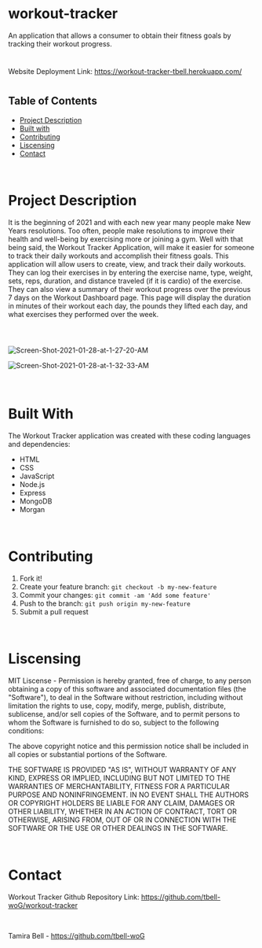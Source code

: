 # workout-tracker
An application that allows a consumer to obtain their fitness goals by tracking their workout progress.
#

Website Deployment Link: https://workout-tracker-tbell.herokuapp.com/

#
## Table of Contents
* [Project Description](#description)
* [Built with](#installation)
* [Contributing](#contributing)
* [Liscensing](#liscensing)
* [Contact](#contact)

<br>

# Project Description
It is the beginning of 2021 and with each new year many people make New Years resolutions. Too often, people make resolutions to improve their health and well-being by exercising more or joining a gym. Well with that being said, the Workout Tracker Application, will make it easier for someone to track their daily workouts and accomplish their fitness goals. This application will allow users to create, view, and track their daily workouts. They can log  their exercises in by entering the exercise name, type, weight, sets, reps, duration, and distance traveled (if it is cardio) of the exercise. They can also view a summary of their workout progress over the previous 7 days on the Workout Dashboard page. This page will display the duration in minutes of their workout each day, the pounds they lifted each day, and what exercises they performed over the week.
#
<br>

<img src="https://i.ibb.co/587Fyd3/Screen-Shot-2021-01-28-at-1-27-20-AM.png" alt="Screen-Shot-2021-01-28-at-1-27-20-AM" border="0">

<br>

<img src="https://i.ibb.co/SN49NKg/Screen-Shot-2021-01-28-at-1-32-33-AM.png" alt="Screen-Shot-2021-01-28-at-1-32-33-AM" border="0"><br>
<br>
<br>


# Built With
The Workout Tracker application was created with these coding languages and dependencies:
* HTML
* CSS
* JavaScript
* Node.js
* Express
* MongoDB
* Morgan

<br>

# Contributing
1. Fork it!
2. Create your feature branch: `git checkout -b my-new-feature`
3. Commit your changes: `git commit -am 'Add some feature'`
4. Push to the branch: `git push origin my-new-feature`
5. Submit a pull request

<br>

# Liscensing
MIT Liscense - Permission is hereby granted, free of charge, to any person obtaining a copy of this software and associated documentation files (the "Software"), to deal in the Software without restriction, including without limitation the rights to use, copy, modify, merge, publish, distribute, sublicense, and/or sell copies of the Software, and to permit persons to whom the Software is furnished to do so, subject to the following conditions:

The above copyright notice and this permission notice shall be included in all copies or substantial portions of the Software.

THE SOFTWARE IS PROVIDED "AS IS", WITHOUT WARRANTY OF ANY KIND, EXPRESS OR IMPLIED, INCLUDING BUT NOT LIMITED TO THE WARRANTIES OF MERCHANTABILITY, FITNESS FOR A PARTICULAR PURPOSE AND NONINFRINGEMENT. IN NO EVENT SHALL THE AUTHORS OR COPYRIGHT HOLDERS BE LIABLE FOR ANY CLAIM, DAMAGES OR OTHER LIABILITY, WHETHER IN AN ACTION OF CONTRACT, TORT OR OTHERWISE, ARISING FROM, OUT OF OR IN CONNECTION WITH THE SOFTWARE OR THE USE OR OTHER DEALINGS IN THE SOFTWARE.

<br>

# Contact
Workout Tracker Github Repository Link: https://github.com/tbell-woG/workout-tracker

<br>

Tamira Bell - https://github.com/tbell-woG

